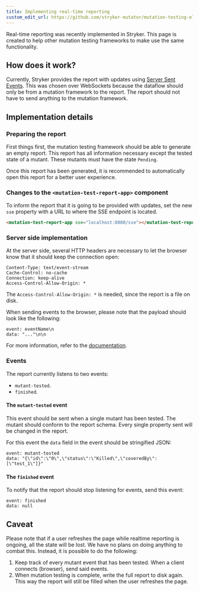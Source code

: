 ```yaml
---
title: Implementing real-time reporting
custom_edit_url: https://github.com/stryker-mutator/mutation-testing-elements/edit/master/docs/implementing-real-time-reporting.md
---
```


Real-time reporting was recently implemented in Stryker. This page is created to help other mutation testing frameworks to make use the same functionality.

## How does it work?

Currently, Stryker provides the report with updates using [Server Sent Events](https://developer.mozilla.org/en-US/docs/Web/API/Server-sent_events). This was chosen over WebSockets because the dataflow should only be from a mutation framework to the report. The report should not have to send anything to the mutation framework.

## Implementation details

### Preparing the report

First things first, the mutation testing framework should be able to generate an empty report. This report has all information necessary except the tested state of a mutant. These mutants must have the state `Pending`.

Once this report has been generated, it is recommended to automatically open this report for a better user experience.

### Changes to the `<mutation-test-report-app>` component

To inform the report that it is going to be provided with updates, set the new `sse` property with a URL to where the SSE endpoint is located.

```html
<mutation-test-report-app sse="localhost:8080/sse"></mutation-test-report-app>
```

### Server side implementation

At the server side, several HTTP headers are necessary to let the browser know that it should keep the connection open:

```http
Content-Type: text/event-stream
Cache-Control: no-cache
Connection: keep-alive
Access-Control-Allow-Origin: *
```

The `Access-Control-Allow-Origin: *` is needed, since the report is a file on disk.

When sending events to the browser, please note that the payload should look like the following:

```
event: eventName\n
data: "..."\n\n
```

For more information, refer to the [documentation](https://developer.mozilla.org/en-US/docs/Web/API/Server-sent_events/Using_server-sent_events#event_stream_format).

### Events

The report currently listens to two events:

- `mutant-tested`.
- `finished`.

#### The `mutant-tested` event

This event should be sent when a single mutant has been tested. The mutant should conform to the report schema. Every single property sent will be changed in the report.

For this event the `data` field in the event should be stringified JSON:

```http
event: mutant-tested
data: "{\"id\":\"0\",\"status\":\"Killed\",\"coveredBy\":[\"test_1\"]}"
```

#### The `finished` event

To notify that the report should stop listening for events, send this event:

```http
event: finished
data: null
```

## Caveat

Please note that if a user refreshes the page while realtime reporting is ongoing, all the state will be lost. We have no plans on doing anything to combat this. Instead, it is possible to do the following:

1. Keep track of every mutant event that has been tested. When a client connects (browser), send said events.
2. When mutation testing is complete, write the full report to disk again. This way the report will still be filled when the user refreshes the page.
